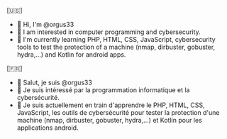 [🇺🇸]
- 👋 Hi, I'm @orgus33
- 👀 I am interested in computer programming and cybersecurity.
- 🌱 I'm currently learning PHP, HTML, CSS, JavaScript, cybersecurity tools to test the protection of a machine (nmap, dirbuster, gobuster, hydra,...) and Kotlin for android apps.


[🇫🇷]
- 👋 Salut, je suis @orgus33
- 👀 Je suis intéressé par la programmation informatique et la cybersécurité.
- 🌱 Je suis actuellement en train d'apprendre le PHP, HTML, CSS, JavaScript, les outils de cybersécurité pour tester la protection d'une machine (nmap, dirbuster, gobuster, hydra,...) et Kotlin pour les applications android.
